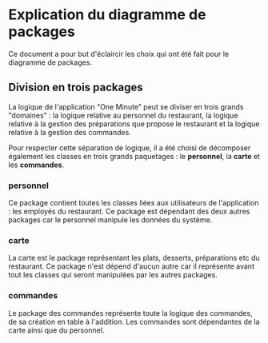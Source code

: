 # Explication du diagramme de packages
Ce document a pour but d'éclaircir les choix qui ont été fait pour le diagramme de packages.

## Division en trois packages
La logique de l'application "One Minute" peut se diviser en trois grands "domaines" : la logique relative au personnel du restaurant, la logique relative à la gestion des préparations que propose le restaurant et la logique relative à la gestion des commandes.

Pour respecter cette séparation de logique, il a été choisi de décomposer également les classes en trois grands paquetages : le **personnel**, la **carte** et les **commandes**.

### personnel
Ce package contient toutes les classes liées aux utilisateurs de l'application : les employés du restaurant. Ce package est dépendant des deux autres packages car le personnel manipule les données du système.

### carte
La carte est le package représentant les plats, desserts, préparations etc du restaurant. Ce package n'est dépend d'aucun autre car il représente avant tout les classes qui seront manipulées par les autres packages.

### commandes
Le package des commandes représente toute la logique des commandes, de sa création en table à l'addition. Les commandes sont dépendantes de la carte ainsi que du personnel.
